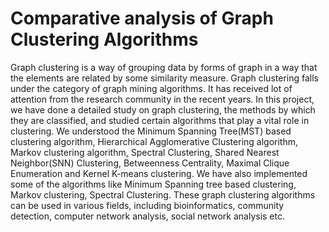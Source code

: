 # Comparative analysis of Graph Clustering Algorithms


Graph clustering is a way of grouping data by forms of graph in a way that the elements are related by some similarity measure. Graph clustering falls under the category of graph mining algorithms. It has received lot of attention from the research community in the recent years. In this project, we have done a detailed study on graph clustering, the methods by which they are classified, and studied certain algorithms that play a vital role in clustering. We understood the Minimum Spanning Tree(MST) based clustering algorithm, Hierarchical Agglomerative Clustering algorithm, Markov clustering algorithm, Spectral Clustering, Shared Nearest Neighbor(SNN) Clustering, Betweenness Centrality, Maximal Clique Enumeration and Kernel K-means clustering. We have also implemented some of the algorithms like Minimum Spanning tree based clustering, Markov clustering, Spectral Clustering. These graph clustering algorithms can be used in various fields, including bioinformatics, community detection, computer network analysis, social network analysis etc.


